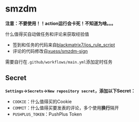 # smzdm

**注意：不要使用！！action运行会卡死！不知道为啥。。。**

什么值得买自动做任务和评论来获取经验值

- 签到和任务的代码来自[blackmatrix7/ios_rule_script](https://github.com/blackmatrix7/ios_rule_script)
- 评论的代码修改自[xuess/smzdm-sign](https://github.com/xuess/smzdm-sign)

需要自行在`.github/workflows/main.yml`添加定时任务

## Secret

**`Settings`->`Secrets`->`New repository secret`，添加以下Secret：**
- `COOKIE`：什么值得买的Cookie
- `COMMIT`：什么值得买要发表的评论，多个使用**换行**隔开
- `PUSHPLUS_TOKEN`：PushPlus Token